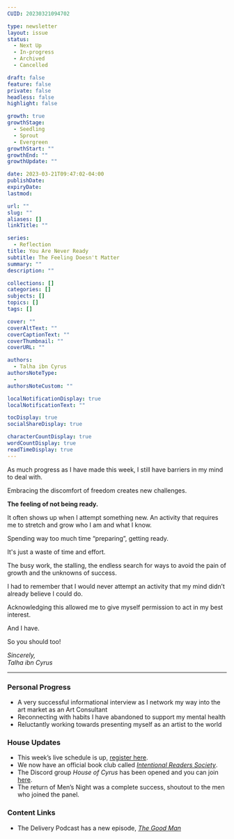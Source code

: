 ```yaml
---
CUID: 20230321094702

type: newsletter
layout: issue
status:
  - Next Up
  - In-progress
  - Archived
  - Cancelled

draft: false
feature: false
private: false
headless: false
highlight: false

growth: true
growthStage:
  - Seedling
  - Sprout
  - Evergreen
growthStart: ""
growthEnd: ""
growthUpdate: ""

date: 2023-03-21T09:47:02-04:00
publishDate:
expiryDate:
lastmod:

url: ""
slug: ""
aliases: []
linkTitle: ""

series:
  - Reflection
title: You Are Never Ready
subtitle: The Feeling Doesn't Matter
summary: ""
description: ""

collections: []
categories: []
subjects: []
topics: []
tags: []

cover: ""
coverAltText: ""
coverCaptionText: ""
coverThumbnail: ""
coverURL: ""

authors:
  - Talha ibn Cyrus
authorsNoteType:
  - 
authorsNoteCustom: ""

localNotificationDisplay: true
localNotificationText: ""

tocDisplay: true
socialShareDisplay: true

characterCountDisplay: true
wordCountDisplay: true
readTimeDisplay: true
---
```


As much progress as I have made this week, I still have barriers in my mind to deal with.

Embracing the discomfort of freedom creates new challenges.

**The feeling of not being ready.**

It often shows up when I attempt something new. An activity that requires me to stretch and grow who I am and what I know.

Spending way too much time “preparing”, getting ready.

It's just a waste of time and effort.

The busy work, the stalling, the endless search for ways to avoid the pain of growth and the unknowns of success.

I had to remember that I would never attempt an activity that my mind didn’t already believe I could do.

Acknowledging this allowed me to give myself permission to act in my best interest.

And I have.

So you should too!

*Sincerely,  
Talha ibn Cyrus*

***

### Personal Progress
- A very successful informational interview as I network my way into the art market as an Art Consultant
- Reconnecting with habits I have abandoned to support my mental health
- Reluctantly working towards presenting myself as an artist to the world

### House Updates
- This week’s live schedule is up, [register here](https://www.tiktok.com/@cyrusspeakz).
- We now have an official book club called *[Intentional Readers Society](https://cyrusspeakz.com/book-club)*.
- The Discord group *House of Cyrus* has been opened and you can join [here](https://discord.gg/9hMwbk5x2D).
- The return of Men’s Night was a complete success, shoutout to the men who joined the panel.

### Content Links
- The Delivery Podcast has a new episode, *[The Good Man](https://podcasters.spotify.com/pod/show/thedeliverypod)*